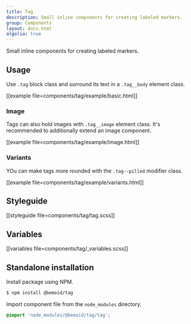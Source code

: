 ```yaml
---
title: Tag
description: Small inline components for creating labeled markers.
group: Components
layout: docs.html
algolia: true
---
```


Small inline components for creating labeled markers.

## Usage

Use `.tag` block class and surround its text in a `.tag__body` element class.

[[example file=components/tag/example/basic.html]]

### Image

Tags can also hold images with `.tag__image` element class. It's recommended to additionally extend an image component.

[[example file=components/tag/example/image.html]]

### Variants

YOu can make tags more rounded with the `.tag--pilled` modifier class.

[[example file=components/tag/example/variants.html]]

## Styleguide

[[styleguide file=components/tag/tag.scss]]

## Variables

[[variables file=components/tag/_variables.scss]]

## Standalone installation

Install package using NPM.

```bash
$ npm install @bemoid/tag
```

Import component file from the `node_modules` directory.

```scss
@import 'node_modules/@bemoid/tag/tag';
```